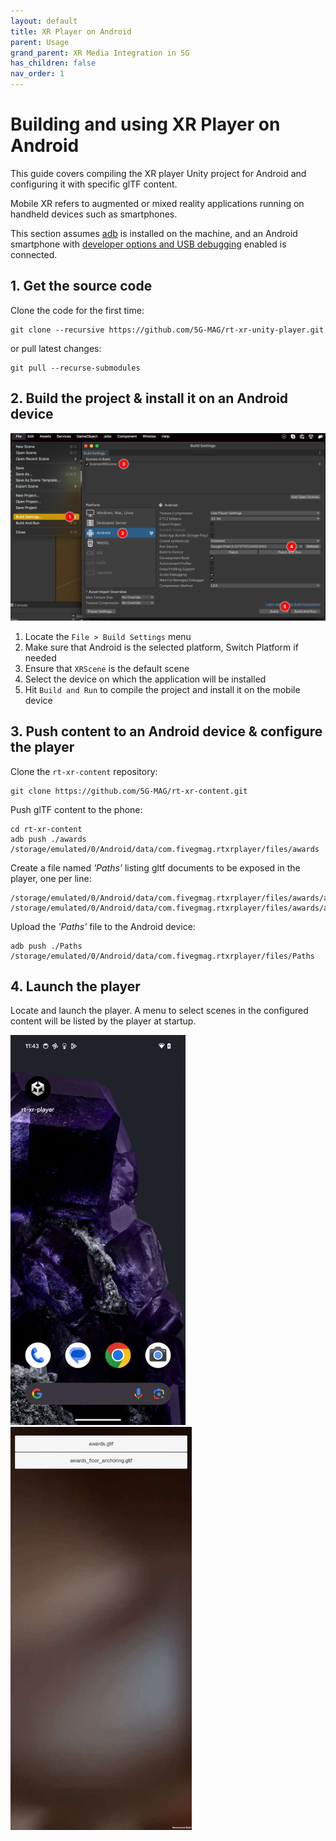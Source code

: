 ```yaml
---
layout: default
title: XR Player on Android
parent: Usage
grand_parent: XR Media Integration in 5G
has_children: false
nav_order: 1
---
```


# Building and using XR Player on Android

This guide covers compiling the XR player Unity project for Android and configuring it with specific glTF content.

Mobile XR refers to augmented or mixed reality applications running on handheld devices such as smartphones. 

This section assumes [adb](https://developer.android.com/tools/adb) is installed on the machine, and an Android smartphone with [developer options and USB debugging](https://developer.android.com/studio/debug/dev-options#enable) enabled is connected.



## 1. Get the source code

Clone the code for the first time: 
```
git clone --recursive https://github.com/5G-MAG/rt-xr-unity-player.git
```

or pull latest changes: 
```
git pull --recurse-submodules
```


## 2. Build the project & install it on an Android device

<img src="../images/unity-build-player.png" alt="Build the Unity project for Android" width="840" />

1. Locate the `File > Build Settings` menu 
2. Make sure that Android is the selected platform, Switch Platform if needed
3. Ensure that `XRScene` is the default scene
4. Select the device on which the application will be installed
5. Hit `Build and Run` to compile the project and install it on the mobile device



## 3. Push content to an Android device & configure the player

Clone the `rt-xr-content` repository:
```
git clone https://github.com/5G-MAG/rt-xr-content.git
```

Push glTF content to the phone:
```
cd rt-xr-content
adb push ./awards /storage/emulated/0/Android/data/com.fivegmag.rtxrplayer/files/awards
```

Create a file named *'Paths'* listing gltf documents to be exposed in the player, one per line:
```
/storage/emulated/0/Android/data/com.fivegmag.rtxrplayer/files/awards/awards.gltf
/storage/emulated/0/Android/data/com.fivegmag.rtxrplayer/files/awards/awards_floor_anchoring.gltf
```

Upload the *'Paths'* file to the Android device:
```
adb push ./Paths /storage/emulated/0/Android/data/com.fivegmag.rtxrplayer/files/Paths
```



## 4. Launch the player

Locate and launch the player. 
A menu to select scenes in the configured content will be listed by the player at startup.

<img src="../images/rt-xr-player-android-icon.jpg" alt="android icon" width="280"/>

<img src="../images/rt-xr-player-android-menu.jpg" alt="content selection menu" width="290"/>
